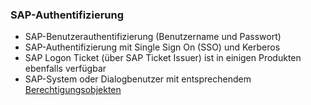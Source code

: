 ### SAP-Authentifizierung
- SAP-Benutzerauthentifizierung (Benutzername und Passwort)
- SAP-Authentifizierung mit Single Sign On (SSO) und Kerberos
- SAP Logon Ticket (über SAP Ticket Issuer) ist in einigen Produkten ebenfalls verfügbar
- SAP-System oder Dialogbenutzer mit entsprechendem [Berechtigungsobjekten](https://kb.theobald-software.com/sap/authority-objects-sap-user-rights)





